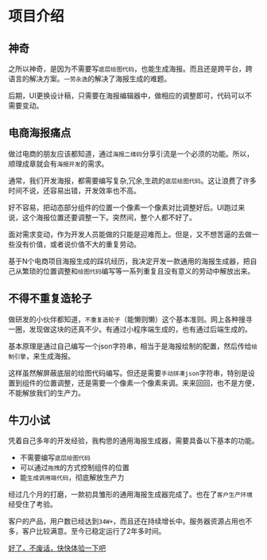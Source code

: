 # 项目介绍

## 神奇

之所以神奇，是因为不需要写`底层绘图代码`，也能生成海报。而且还是跨平台，跨语言的解决方案。`一劳永逸`的解决了海报生成的难题。

后期，UI更换设计稿，只需要在海报编辑器中，做相应的调整即可，代码可以不需要变动。

## 电商海报痛点

做过电商的朋友应该都知道，通过`海报二维码`分享引流是一个必须的功能。所以，顺理成章就会有`海报开发`的需求。

通常，我们开发海报，都需要编写复杂,冗余,生疏的`底层绘图代码`。这让浪费了许多时间不说，还容易出错，开发效率也不高。

好不容易，把动态部分组件的位置一个像素一个像素对比调整好后。UI跑过来说，这个海报位置还要调整一下。突然间，整个人都不好了。

面对需求变动，作为开发人员能做的只能是迎难而上。但是，又不想苦逼的去做一些没有价值，或者说价值不大的重复劳动。

基于N个电商项目海报生成的踩坑经历，我决定开发一款通用的海报生成器，把自己从繁琐的位置调整和`绘图代码`编写等一系列重复且没有意义的劳动中解放出来。

## 不得不重复造轮子

做研发的小伙伴都知道，`不重复造轮子`（能懒则懒）这个基本准则。网上各种搜寻一圈，发现做这块的还真不少。有通过小程序端生成的，也有通过后端生成的。

基本原理是通过自己编写一个json字符串，相当于是海报绘制的配置，然后传给`绘制引擎`，来生成海报。

这样虽然解屏蔽底层的绘图代码编写。但还是需要`手动拼凑json`字符串，特别是设置到组件的位置调整，还是需要一个像素一个像素来调。来来回回，也不是方便，不能解放我们的生产力。

## 牛刀小试

凭着自己多年的开发经验，我构思的通用海报生成器，需要具备以下基本的功能。

- 不需要编写`底层绘图代码`
- 可以通过`拖拽`的方式控制组件的位置
- 能`生成调用端代码`，彻底解放生产力

经过几个月的打磨，一款初具雏形的通用海报生成器完成了。也在了`客户生产环境`经受住了考验。

客户的产品，用户数已经达到`34W+`，而且还在持续增长中。服务器资源占用也不多，客户比较满意。至今已稳定运行了2年多时间。

[好了，不废话，快快体验一下吧 ](quickstart.md)

